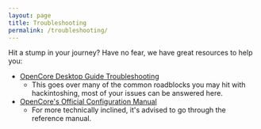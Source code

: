 ```yaml
---
layout: page
title: Troubleshooting
permalink: /troubleshooting/
---
```


Hit a stump in your journey? Have no fear, we have great resources to help you:

* [OpenCore Desktop Guide Troubleshooting](https://dortania.github.io/OpenCore-Desktop-Guide/troubleshooting/troubleshooting.html)
   * This goes over many of the common roadblocks you may hit with hackintoshing, most of your issues can be answered here.
* [OpenCore's Official Configuration Manual](https://github.com/acidanthera/OpenCorePkg/blob/master/Docs/Configuration.pdf)
   * For more technically inclined, it's advised to go through the reference manual.
